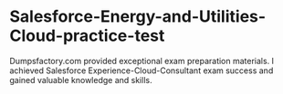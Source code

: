 # Salesforce-Energy-and-Utilities-Cloud-practice-test
Dumpsfactory.com provided exceptional exam preparation materials. I achieved Salesforce Experience-Cloud-Consultant exam success and gained valuable knowledge and skills.
